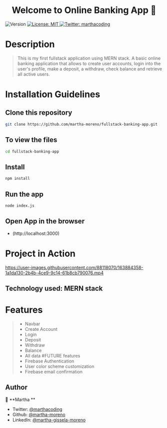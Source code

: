 <h1 align="center">Welcome to Online Banking App 👋</h1>
<p>
  <img alt="Version" src="https://img.shields.io/badge/version-1.0.0-blue.svg?cacheSeconds=2592000" />
  <a href="https://opensource.org/licenses/MIT" target="_blank">
    <img alt="License: MIT" src="https://img.shields.io/badge/License-MIT-yellow.svg" />
  </a>
  <a href="https://twitter.com/marthacoding" target="_blank">
    <img alt="Twitter: marthacoding" src="https://img.shields.io/twitter/follow/marthacoding.svg?style=social" />
  </a>
</p>

# Description
> This is my first fullstack application using MERN stack. A basic online banking application that allows to create user accounts, login into the user's profile, make a deposit, a withdraw, check balance and retrieve all active users. 

# Installation Guidelines
## Clone this repository 

```sh
git clone https://github.com/martha-moreno/fullstack-banking-app.git
```

## To view the files

```sh
cd fullstack-banking-app
```
## Install

```sh
npm install
```

## Run the app

```sh
node index.js
```

## Open App in the browser 

* (http://localhost:3000)


# Project in Action

https://user-images.githubusercontent.com/88118070/163884358-1a1da130-2b4b-4ce9-9c14-61b8cb790076.mp4


## Technology used: MERN stack
# Features
>- Navbar
>- Create Account
>- Login
>- Deposit
>- Withdraw
>- Balance
>- All data
#FUTURE features
>- Firebase Authentication
>- User color scheme customization
>- Firebase email confirmation
## Author

👤 **Martha **

* Twitter: [@marthacoding](https://twitter.com/marthacoding)
* Github: [@martha-moreno](https://github.com/martha-moreno)
* LinkedIn: [@martha-gissela-moreno](https://linkedin.com/in/martha-gissela-moreno)

